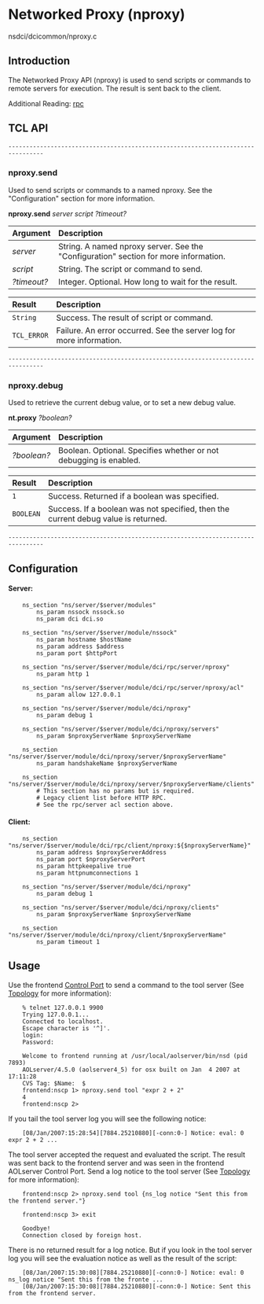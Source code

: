 # Networked Proxy (nproxy) #
nsdci/dcicommon/nproxy.c

## Introduction ##
The Networked Proxy API (nproxy) is used to send scripts or commands to remote servers for execution.  The result is sent back to the client.

Additional Reading: [rpc](rpc.md)

## TCL API ##
```
--------------------------------------------------------------------------------
```
### nproxy.send ###
Used to send scripts or commands to a named nproxy.  See the "Configuration" section for more information.

**nproxy.send** _server script ?timeout?_

| **Argument** | **Description** |
|:-------------|:----------------|
| _server_ | String. A named nproxy server. See the "Configuration" section for more information. |
| _script_ | String. The script or command to send. |
| _?timeout?_ | Integer. Optional. How long to wait for the result. |


| **Result** | Description |
|:-----------|:------------|
| `String` | Success. The result of script or command. |
| `TCL_ERROR` | Failure. An error occurred. See the server log for more information. |

```
--------------------------------------------------------------------------------
```

### nproxy.debug ###
Used to retrieve the current debug value, or to set a new debug value.

**nt.proxy** _?boolean?_

| **Argument** | **Description** |
|:-------------|:----------------|
| _?boolean?_ | Boolean. Optional. Specifies whether or not debugging is enabled. |


| **Result** | **Description** |
|:-----------|:----------------|
| `1` | Success. Returned if a boolean was specified. |
| `BOOLEAN` | Success. If a boolean was not specified, then the current debug value is returned. |

```
--------------------------------------------------------------------------------
```

## Configuration ##
#### Server: ####
```
    ns_section "ns/server/$server/modules"
        ns_param nssock nssock.so
        ns_param dci dci.so

    ns_section "ns/server/$server/module/nssock"
        ns_param hostname $hostName
        ns_param address $address
        ns_param port $httpPort

    ns_section "ns/server/$server/module/dci/rpc/server/nproxy"
        ns_param http 1

    ns_section "ns/server/$server/module/dci/rpc/server/nproxy/acl"
        ns_param allow 127.0.0.1

    ns_section "ns/server/$server/module/dci/nproxy"
        ns_param debug 1

    ns_section "ns/server/$server/module/dci/nproxy/servers"
        ns_param $nproxyServerName $nproxyServerName

    ns_section "ns/server/$server/module/dci/nproxy/server/$nproxyServerName"
        ns_param handshakeName $nproxyServerName

    ns_section "ns/server/$server/module/dci/nproxy/server/$nproxyServerName/clients"
        # This section has no params but is required.
        # Legacy client list before HTTP RPC.
        # See the rpc/server acl section above. 
```
#### Client: ####
```
    ns_section "ns/server/$server/module/dci/rpc/client/nproxy:${$nproxyServerName}"
        ns_param address $nproxyServerAddress
        ns_param port $nproxyServerPort
        ns_param httpkeepalive true
        ns_param httpnumconnections 1

    ns_section "ns/server/$server/module/dci/nproxy"
        ns_param debug 1

    ns_section "ns/server/$server/module/dci/nproxy/clients"
        ns_param $nproxyServerName $nproxyServerName

    ns_section "ns/server/$server/module/dci/nproxy/client/$nproxyServerName"
        ns_param timeout 1
```

## Usage ##
Use the frontend [Control Port](http://code.google.com/p/aolserver/wiki/nscp) to send a command to the tool server (See [Topology](Topology.md) for more information):
```
    % telnet 127.0.0.1 9900
    Trying 127.0.0.1...
    Connected to localhost.
    Escape character is '^]'.
    login: 
    Password: 

    Welcome to frontend running at /usr/local/aolserver/bin/nsd (pid 7893)
    AOLserver/4.5.0 (aolserver4_5) for osx built on Jan  4 2007 at 17:11:28
    CVS Tag: $Name:  $
    frontend:nscp 1> nproxy.send tool "expr 2 + 2"
    4
    frontend:nscp 2> 
```
If you tail the tool server log you will see the following notice:
```
    [08/Jan/2007:15:28:54][7884.25210880][-conn:0-] Notice: eval: 0 expr 2 + 2 ...
```
The tool server accepted the request and evaluated the script. The result was sent back to the frontend server and was seen in the frontend AOLserver Control Port.  Send a log notice to the tool server (See [Topology](Topology.md) for more information):
```
    frontend:nscp 2> nproxy.send tool {ns_log notice "Sent this from the frontend server."}

    frontend:nscp 3> exit

    Goodbye!
    Connection closed by foreign host.
```
There is no returned result for a log notice. But if you look in the tool server log you will see the evaluation notice as well as the result of the script:
```
    [08/Jan/2007:15:30:08][7884.25210880][-conn:0-] Notice: eval: 0 ns_log notice "Sent this from the fronte ...
    [08/Jan/2007:15:30:08][7884.25210880][-conn:0-] Notice: Sent this from the frontend server.
```